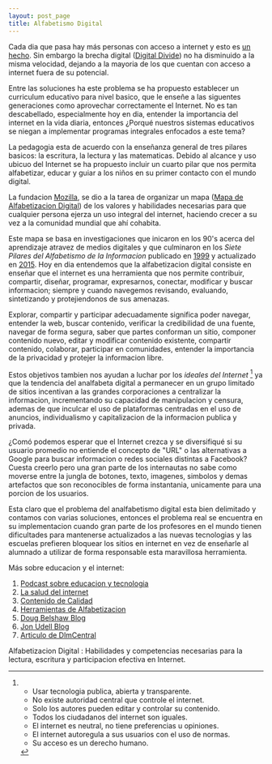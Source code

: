 ```yaml
---
layout: post_page
title: Alfabetismo Digital
---
```

Cada dia que pasa hay más personas con acceso a internet y esto es [un hecho](http://www.internetlivestats.com/watch/internet-users/). Sin embargo la brecha digital ([Digital Divide](https://en.wikipedia.org/wiki/Digital_divide)) no ha disminuido a la misma velocidad, dejando a la mayoria de los que cuentan con acceso a internet fuera de su potencial.

Entre las soluciones ha este problema se ha propuesto establecer un curriculum educativo para nivel basico, que le enseñe a las siguentes generaciones como aprovechar correctamente el Internet. No es tan descabellado, especialmente hoy en dia, entender la importancia del internet en la vida diaria, entonces ¿Porqué nuestros sistemas educativos se niegan a implementar programas integrales enfocados a este tema?

La pedagogia esta de acuerdo con la enseñanza general de tres pilares basicos: la escritura, la lectura y las matematicas. Debido al alcance y uso ubicuo del Internet se ha propuesto incluir un cuarto pilar que nos permita alfabetizar, educar y guiar a los niños en su primer contacto con el mundo digital.

La fundacion [Mozilla](https://www.mozilla.org/en-US/), se dio a la tarea de organizar un mapa ([Mapa de Alfabetizacion Digital](https://learning.mozilla.org/en-US/web-literacy)) de los valores y habilidades necesarias para que cualquier persona ejerza un uso integral del internet, haciendo crecer a su vez a la comunidad mundial que ahí cohabita.

Este mapa se basa en investigaciones que inicaron en los 90's acerca del aprendizaje atravez de medios digitales y que culminaron en los *Siete Pilares del Alfabetismo de la Informacion* publicado en [1999](https://www.sconul.ac.uk/sites/default/files/documents/Seven_pillars2.pdf) y actualizado en [2015](https://www.sconul.ac.uk/sites/default/files/documents/Seven%20Pillars%20Review%202015.pdf). Hoy en dia entendemos que la alfabetizacion digital consiste en enseñar  que el internet es una herramienta que nos permite contribuir, compartir, diseñar, programar, expresarnos, conectar, modificar y buscar informacion; siempre y cuando navegemos revisando, evaluando, sintetizando y protejiendonos de sus amenazas.

Explorar, compartir y participar adecuadamente significa poder navegar, entender la web, buscar contenido, verificar la credibilidad de una fuente, navegar de forma segura, saber que partes conforman un sitio, componer contenido nuevo, editar y modificar contenido existente, compartir contenido, colaborar, participar en comunidades, entender la importancia de la privacidad y protejer la informacion libre.

Estos objetivos tambien nos ayudan a luchar por los *ideales del Internet* [^1] ya que la tendencia del analfabeta digital a permanecer en un grupo limitado de sitios incentivan a las grandes corporaciones a centralizar la informacion, incrementando su capacidad de manipulacion y censura, ademas de que inculcar el uso de plataformas centradas en el uso de anuncios, individualismo y capitalizacion de la informacion publica y privada.

¿Comó podemos esperar que el Internet crezca y se diversifiqué si su usuario promedio no entiende el concepto de "URL" o las alternativas a Google para buscar informacion o redes sociales distintas a Facebook? Cuesta creerlo pero una gran parte de los internautas no sabe como moverse entre la jungla de botones, texto, imagenes, simbolos y demas artefactos que son reconocibles de forma instantania, unicamente para una porcion de los usuarios.

Esta claro que el problema del analfabetismo digital esta bien delimitado y contamos con varias soluciones, entonces el problema real se encuentra  en su implementacion cuando gran parte de los profesores en el mundo tienen dificultades para mantenerse actualizados a las nuevas tecnologias y las escuelas prefieren bloquear los sitios en internet en vez de enseñarle al alumnado a utilizar de forma responsable esta maravillosa herramienta.

Más sobre educacion y el internet:

1. [Podcast sobre educacion y tecnologia](http://tidepodcast.org/)
2. [La salud del internet](https://internethealthreport.org/v01/about/)
3. [Contenido de Calidad](http://www.hopetillman.com/findqual.php)
4. [Herramientas de Alfabetizacion](http://novemberlearning.com/educational-resources-for-educators/information-literacy-resources/)
5. [Doug Belshaw Blog](http://literaci.es/)
6. [Jon Udell Blog](https://blog.jonudell.net/)
7. [Articulo de DlmCentral](http://dmlcentral.net/why-we-need-a-4th-r-reading-writing-arithmetic-algorithms/)

Alfabetizacion Digital
: Habilidades y competencias necesarias para la lectura, escritura y participacion efectiva en Internet.

[^1]:
    * Usar tecnologia publica, abierta y transparente.
    * No existe autoridad central que controle el internet.
    * Solo los autores pueden editar y controlar su contenido.
    * Todos los ciudadanos del internet son iguales.
    * El internet es neutral, no tiene preferencias u opiniones.
    * El internet autoregula a sus usuarios con el uso de normas.
    * Su acceso es un derecho humano.

